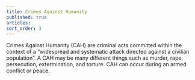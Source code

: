 ```yaml
---
title: Crimes Against Humanity
published: true
articles:
sort_order: 3
---
```

Crimes Against Humanity (CAH) are criminal acts committed within the context of a “widespread and systematic attack directed against a civilian population”. A CAH may be many different things  such as murder, rape, persecution, extermination, and torture. CAH can occur during an armed conflict or peace.
